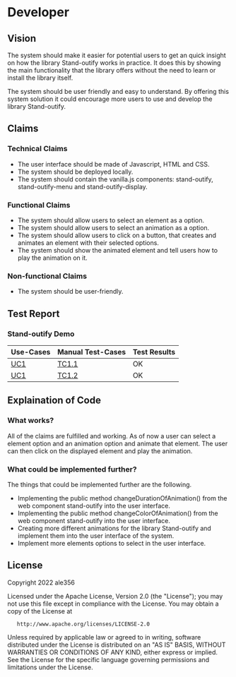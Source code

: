 # Developer
## Vision
The system should make it easier for potential users to get an quick insight on how the library Stand-outify works in practice. It does this by showing the main functionality that the library offers without the need to learn or install the library itself.

The system should be user friendly and easy to understand. By offering this system solution it could encourage more users to use and develop the library Stand-outify.

## Claims
### Technical Claims
* The user interface should be made of Javascript, HTML and CSS.
* The system should be deployed locally.
* The system should contain the vanilla.js components: stand-outify, stand-outify-menu and stand-outify-display.
### Functional Claims
* The system should allow users to select an element as a option.
* The system should allow users to select an animation as a option.
* The system should allow users to click on a button, that creates and animates an element with their selected options.
* The system should show the animated element and tell users how to play the animation on it.
### Non-functional Claims
* The system should be user-friendly.

## Test Report
### Stand-outify Demo
| Use-Cases     | Manual Test-Cases | Test Results |
| ------------- | ------------- | -------- |
| [UC1](https://github.com/ale356/stand-outify-demo-app/blob/main/resources/Use-Cases.md#uc1-showcase-an-animated-element)           | [TC1.1](https://github.com/ale356/stand-outify-demo-app/blob/main/resources/Test-Cases.md#tc11-showcase-an-animated-button-element-successfully)         | OK       |
| [UC1](https://github.com/ale356/stand-outify-demo-app/blob/main/resources/Use-Cases.md#uc1-showcase-an-animated-element)           | [TC1.2](https://github.com/ale356/stand-outify-demo-app/blob/main/resources/Test-Cases.md#tc12-showcase-an-animated-h1-element-successfully)         | OK       |
## Explaination of Code
### What works?
All of the claims are fulfilled and working. As of now a user can select a element option and an animation option and animate that element. The user can then click on the displayed element and play the animation. 
### What could be implemented further?
The things that could be implemented further are the following.
* Implementing the public method changeDurationOfAnimation() from the web component stand-outify into the user interface.
* Implementing the public method changeColorOfAnimation() from the web component stand-outify into the user interface.
* Creating more different animations for the library Stand-outify and implement them into the user interface of the system.
* Implement more elements options to select in the user interface.
## License
   Copyright 2022 ale356

   Licensed under the Apache License, Version 2.0 (the "License");
   you may not use this file except in compliance with the License.
   You may obtain a copy of the License at

       http://www.apache.org/licenses/LICENSE-2.0

   Unless required by applicable law or agreed to in writing, software
   distributed under the License is distributed on an "AS IS" BASIS,
   WITHOUT WARRANTIES OR CONDITIONS OF ANY KIND, either express or implied.
   See the License for the specific language governing permissions and
   limitations under the License.
